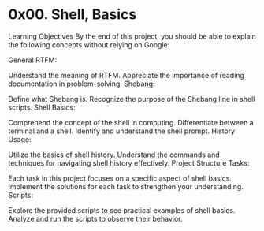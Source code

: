 # 0x00. Shell, Basics
Learning Objectives
By the end of this project, you should be able to explain the following concepts without relying on Google:

General
RTFM:

Understand the meaning of RTFM.
Appreciate the importance of reading documentation in problem-solving.
Shebang:

Define what Shebang is.
Recognize the purpose of the Shebang line in shell scripts.
Shell Basics:

Comprehend the concept of the shell in computing.
Differentiate between a terminal and a shell.
Identify and understand the shell prompt.
History Usage:

Utilize the basics of shell history.
Understand the commands and techniques for navigating shell history effectively.
Project Structure
Tasks:

Each task in this project focuses on a specific aspect of shell basics.
Implement the solutions for each task to strengthen your understanding.
Scripts:

Explore the provided scripts to see practical examples of shell basics.
Analyze and run the scripts to observe their behavior.
